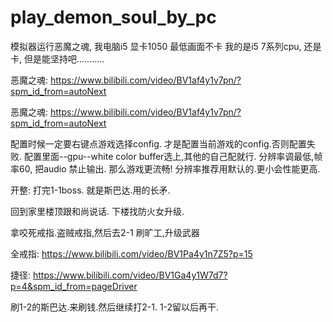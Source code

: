# play_demon_soul_by_pc
模拟器运行恶魔之魂, 我电脑i5 显卡1050 最低画面不卡
我的是i5 7系列cpu, 还是卡, 但是能坚持吧...........

恶魔之魂:
https://www.bilibili.com/video/BV1af4y1v7pn/?spm_id_from=autoNext






恶魔之魂:
https://www.bilibili.com/video/BV1af4y1v7pn/?spm_id_from=autoNext



配置时候一定要右键点游戏选择config. 才是配置当前游戏的config.否则配置失败.
配置里面--gpu--white color buffer选上,其他的自己配就行.
分辨率调最低,帧率60, 把audio 禁止输出. 那么游戏更流畅!
分辨率推荐用默认的.更小会性能更高.

开整:
打完1-1boss. 就是斯巴达.用的长矛.


回到家里楼顶跟和尚说话.
下楼找防火女升级.


拿咬死戒指.盗贼戒指,然后去2-1
刷旷工,升级武器

全戒指:
https://www.bilibili.com/video/BV1Pa4y1n7Z5?p=15

捷径:
https://www.bilibili.com/video/BV1Ga4y1W7d7?p=4&spm_id_from=pageDriver


刷1-2的斯巴达.来刷钱.然后继续打2-1.  1-2留以后再干.

